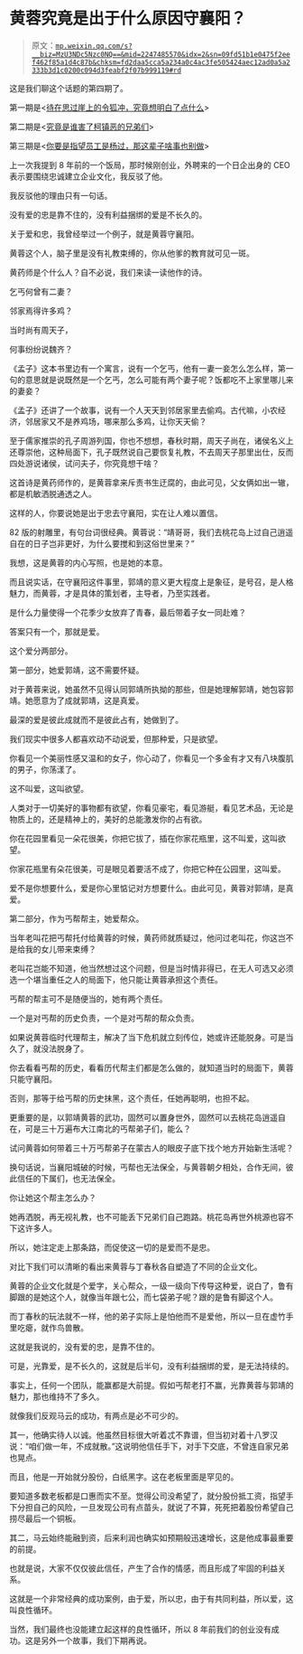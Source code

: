 # 黄蓉究竟是出于什么原因守襄阳？

> 原文：[`mp.weixin.qq.com/s?__biz=MzU3NDc5Nzc0NQ==&mid=2247485570&idx=2&sn=09fd51b1e0475f2eef462f85a1d4c87b&chksm=fd2daa5cca5a234a0c4ac3fe505424aec12ad0a5a2333b3d1c0200c094d3feabf2f07b999119#rd`](http://mp.weixin.qq.com/s?__biz=MzU3NDc5Nzc0NQ==&mid=2247485570&idx=2&sn=09fd51b1e0475f2eef462f85a1d4c87b&chksm=fd2daa5cca5a234a0c4ac3fe505424aec12ad0a5a2333b3d1c0200c094d3feabf2f07b999119#rd)

这是我们聊这个话题的第四期了。

第一期是<[待在思过崖上的令狐冲，究竟想明白了点什么](http://mp.weixin.qq.com/s?__biz=MzU3NDc5Nzc0NQ==&mid=2247485553&idx=1&sn=5c1cacbdd20601daced5b1b8c0e2f2e7&chksm=fd2daaafca5a23b924dcaa6beed3387985557c4b94c920a1426eca549bcacedb9a0bf1feb5a8&scene=21#wechat_redirect)>

第二期是<[究竟是谁害了柯镇恶的兄弟们](http://mp.weixin.qq.com/s?__biz=MzU3NDc5Nzc0NQ==&mid=2247485559&idx=1&sn=568fad6f77bef19620ee9592eccc5cb3&chksm=fd2daaa9ca5a23bf46bb9c02d8b4b066ff2b729b5229e7dfc268310601832268df74a2033516&scene=21#wechat_redirect)>

第三期是<[你要是指望员工是杨过，那这辈子啥事也别做](http://mp.weixin.qq.com/s?__biz=MzU3NDc5Nzc0NQ==&mid=2247485564&idx=2&sn=76a98c5d338c1d97c36fc965b69a4230&chksm=fd2daaa2ca5a23b447f888a3217eee62aee43856415323389a5a2086c22ed0d8acaeb932278e&scene=21#wechat_redirect)>

上一次我提到 8 年前的一个饭局，那时候刚创业，外聘来的一个日企出身的 CEO 表示要围绕忠诚建立企业文化，我反驳了他。

我反驳他的理由只有一句话。

没有爱的忠是靠不住的，没有利益捆绑的爱是不长久的。

关于爱和忠，我曾经举过一个例子，就是黄蓉守襄阳。

黄蓉这个人，脑子里是没有礼教束缚的，你从他爹的教育就可见一斑。

黄药师是个什么人？自不必说，我们来读一读他作的诗。

乞丐何曾有二妻？

邻家焉得许多鸡？ 

当时尚有周天子，

何事纷纷说魏齐？

《孟子》这本书里边有一个寓言，说有一个乞丐，他有一妻一妾怎么怎么样，第一句的意思就是说既然是一个乞丐，怎么可能有两个妻子呢？饭都吃不上家里哪儿来的妻妾？

《孟子》还讲了一个故事，说有一个人天天到邻居家里去偷鸡。古代嘛，小农经济，邻居家又不是养鸡场，哪来那么多鸡，让你天天偷？

至于儒家推崇的孔子周游列国，你也不想想，春秋时期，周天子尚在，诸侯名义上还尊崇他，这种局面下，孔子既然说自己要恢复礼教，不去周天子那里出仕，反而四处游说诸侯，试问夫子，你究竟想干啥？

这首诗是黄药师作的，是黄蓉拿来斥责书生迂腐的，由此可见，父女俩如出一辙，都是机敏洒脱通透之人。

这样的人，你要说她是出于忠去守襄阳，实在让人难以置信。

82 版的射雕里，有句台词很经典。黄蓉说：“靖哥哥，我们去桃花岛上过自己逍遥自在的日子岂非更好，为什么要搅和到这俗世里来？”

我想，这是黄蓉的内心写照，也是她的本意。

而且说实话，在守襄阳这件事里，郭靖的意义更大程度上是象征，是号召，是人格魅力，而黄蓉，才是具体的策划者，主导者，乃至实践者。

是什么力量使得一个花季少女放弃了青春，最后带着子女一同赴难？

答案只有一个，那就是爱。

这个爱分两部分。

第一部分，她爱郭靖，这不需要怀疑。

对于黄蓉来说，她虽然不见得认同郭靖所执拗的那些，但是她理解郭靖，她包容郭靖。她愿意为了成就郭靖，这是真爱。

最深的爱是彼此成就而不是彼此占有，她做到了。

我们现实中很多人都喜欢动不动说爱，但那种爱，只是欲望。

你看见一个美丽性感又温和的女子，你心动了，你看见一个多金有才又有八块腹肌的男子，你荡漾了。

这不叫爱，这叫欲望。

人类对于一切美好的事物都有欲望，你看见豪宅，看见游艇，看见艺术品，无论是物质上的，还是精神上的，美好的总能激发你的占有欲。

你在花园里看见一朵花很美，你把它拔了，插在你家花瓶里，这不叫爱，这叫欲望。

你家花瓶里有朵花很美，可是眼见着要活不成了，你把它种在公园里，这叫爱。

爱不是你想要什么，爱是你心里惦记对方想要什么。由此可见，黄蓉对郭靖，是真爱。

第二部分，作为丐帮帮主，她爱帮众。

当年老叫花把丐帮托付给黄蓉的时候，黄药师就质疑过，他问过老叫花，你这岂不是给我的女儿带来束缚？

老叫花岂能不知道，他当然想过这个问题，但是当时情非得已，在无人可选又必须选一个堪当重任之人的局面下，他只能让黄蓉承担这个责任。

丐帮的帮主可不是随便当的，她有两个责任。

一个是对丐帮的历史负责，一个是对丐帮的帮众负责。

如果说黄蓉临时代理帮主，解决了当下危机就立刻传位，她或许还能脱身。可是当久了，就没法脱身了。

你去看看丐帮的历史，看看历代帮主们都是怎么做的，就知道当时的局面下，黄蓉只能守襄阳。

否则，那等于给丐帮的历史抹黑，这个责任，任她再聪明，也担不起。

更重要的是，以郭靖黄蓉的武功，固然可以置身世外，固然可以去桃花岛逍遥自在，可是三十万遍布大江南北的丐帮弟子们，能么？

试问黄蓉如何带着三十万丐帮弟子在蒙古人的眼皮子底下找个地方开始新生活呢？

换句话说，当襄阳城破的时候，丐帮也无法保全，与黄蓉朝夕相处，合作无间，彼此信任的下属们，也无法保全。

你让她这个帮主怎么办？

她再洒脱，再无视礼教，也不可能丢下兄弟们自己跑路。桃花岛再世外桃源也容不下这许多人。

所以，她注定走上那条路，而促使这一切的是爱而不是忠。

对比下我们可以清晰的看出来黄蓉与丁春秋各自塑造了不同的企业文化。

黄蓉的企业文化就是个爱字，关心帮众，一级一级向下传导这种爱，说白了，鲁有脚跟的是她这个人，就像当年跟七公，而七袋弟子呢？跟的是鲁有脚这个人。

而丁春秋的玩法就不一样，他的弟子实际上是怕他而不是爱他，所以一旦在虚竹手里吃瘪，就作鸟兽散。

这就是我说的，没有爱的忠，是靠不住的。

可是，光靠爱，是不长久的，这就是后半句，没有利益捆绑的爱，是无法持续的。

事实上，任何一个团队，能赢都是大前提。假如丐帮老打不赢，光靠黄蓉与郭靖的魅力，那也维持不了多久。

就像我们反观马云的成功，有两点是必不可少的。

其一，他确实待人以诚。他虽然目标很大听着忒不靠谱，但当初对着十八罗汉说：“咱们做一年，不成就散。”这说明他信任手下，对手下交底，不曾连自家兄弟也晃点。

而且，他是一开始就分股份，白纸黑字。这在老板里面是罕见的。

要知道多数老板都是口惠而实不至。觉得公司没希望了，就分股份抵工资，指望手下分担自己的风险，一旦发现公司有点苗头，就说了不算，死死把着股份希望自己捞尽最后一个铜板。

其二，马云始终能融到资，后来利润也确实如预期般迅速增长，这是他成事最重要的前提。

也就是说，大家不仅仅彼此信任，产生了合作的情感，而且形成了牢固的利益关系。

这就是一个非常经典的成功案例，由于爱，所以忠，由于有共同利益，所以爱，这叫良性循环。

当然，我们最终也没能建立起这样的良性循环，所以 8 年前我们的创业没有成功。这是另外一个故事，我们下期再说。
